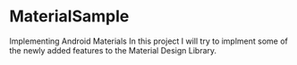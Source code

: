 # MaterialSample
Implementing Android Materials
In this project I will try to implment some of the newly added features to the Material Design Library.
